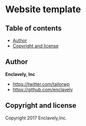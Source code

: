 # Website template

## Table of contents

- [Author](#author)
- [Copyright and license](#copyright-and-license)

## Author

**Enclavely, Inc**

- <https://twitter.com/tailorwp>
- <https://github.com/enclavely>

## Copyright and license

Copyright 2017 Enclavely,Inc.
